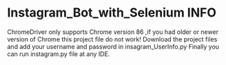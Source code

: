 # Instagram_Bot_with_Selenium INFO
ChromeDriver only supports Chrome version 86 ,if you had older or newer version of Chrome this project file do not work!
Download the project files and add your username and password in insagram_UserInfo.py 
Finally you can run instagram.py file at any IDE.
